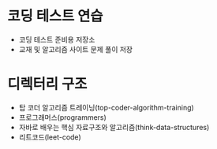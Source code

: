 # 코딩 테스트 연습
* 코딩 테스트 준비용 저장소
* 교재 및 알고리즘 사이트 문제 풀이 저장

# 디렉터리 구조
* 탑 코더 알고리즘 트레이닝(top-coder-algorithm-training)
* 프로그래머스(programmers)
* 자바로 배우는 핵심 자료구조와 알고리즘(think-data-structures)
* 리트코드(leet-code)
